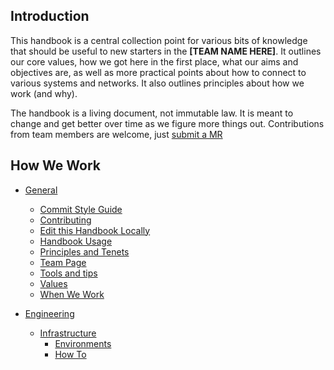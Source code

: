 ## Introduction

This handbook is a central collection point for various bits of knowledge that should be useful to new starters in the **[TEAM NAME HERE]**. It outlines our core values, how we got here in the first place, what our aims and objectives are, as well as more practical points about how to connect to various systems and networks. It also outlines principles about how we work (and why).

The handbook is a living document, not immutable law. It is meant to change and get better over time as we figure more things out. Contributions from team members are welcome, just [submit a MR](https://github.com/ghostinthewires/Team-Handbook-Template/tree/master/Team-Handbook-Template/Team-Handbook-Template/general/contributing)

## How We Work 

* [General](https://github.com/ghostinthewires/Team-Handbook-Template/tree/master/Team-Handbook-Template/Team-Handbook-Template/readme.md)
  * [Commit Style Guide](https://github.com/ghostinthewires/Team-Handbook-Template/tree/master/Team-Handbook-Template/general/commit-style-guide)
  * [Contributing](https://github.com/ghostinthewires/Team-Handbook-Template/tree/master/Team-Handbook-Template/general/contributing)
  * [Edit this Handbook Locally](https://github.com/ghostinthewires/Team-Handbook-Template/tree/master/Team-Handbook-Template/general/edit-this-handbook-locally)
  * [Handbook Usage](https://github.com/ghostinthewires/Team-Handbook-Template/tree/master/Team-Handbook-Template/general/handbook-usage)
  * [Principles and Tenets](https://github.com/ghostinthewires/Team-Handbook-Template/tree/master/Team-Handbook-Template/general/principles-and-tenets)
  * [Team Page](https://github.com/ghostinthewires/Team-Handbook-Template/tree/master/Team-Handbook-Template/general/team-page)
  * [Tools and tips](https://github.com/ghostinthewires/Team-Handbook-Template/tree/master/Team-Handbook-Template/general/tools-and-tips)
  * [Values](https://github.com/ghostinthewires/Team-Handbook-Template/tree/master/Team-Handbook-Template/general/values)
  * [When We Work](https://github.com/ghostinthewires/Team-Handbook-Template/tree/master/Team-Handbook-Template/general/when-we-work)

* [Engineering](https://github.com/ghostinthewires/Team-Handbook-Template/tree/master/Team-Handbook-Template/engineering)
  * [Infrastructure](https://github.com/ghostinthewires/Team-Handbook-Template/tree/master/Team-Handbook-Template/engineering/infrastructure)
      * [Environments](https://github.com/ghostinthewires/Team-Handbook-Template/tree/master/Team-Handbook-Template/engineering/infrastructure/environments)
      * [How To](https://github.com/ghostinthewires/Team-Handbook-Template/tree/master/Team-Handbook-Template/engineering/infrastructure/how-to)
